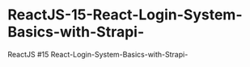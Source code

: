 # ReactJS-15-React-Login-System-Basics-with-Strapi-
ReactJS #15 React-Login-System-Basics-with-Strapi-
